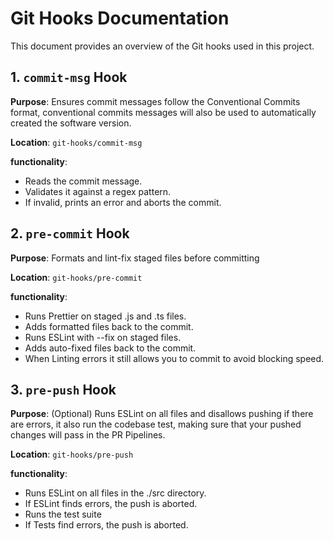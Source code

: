 # Git Hooks Documentation

This document provides an overview of the Git hooks used in this project.

## 1. `commit-msg` Hook

**Purpose**: Ensures commit messages follow the Conventional Commits format, conventional commits
messages will also be used to automatically created the software version.

**Location**: `git-hooks/commit-msg`

**functionality**:

- Reads the commit message.
- Validates it against a regex pattern.
- If invalid, prints an error and aborts the commit.

## 2. `pre-commit` Hook

**Purpose**: Formats and lint-fix staged files before committing

**Location**: `git-hooks/pre-commit`

**functionality**:

- Runs Prettier on staged .js and .ts files.
- Adds formatted files back to the commit.
- Runs ESLint with --fix on staged files.
- Adds auto-fixed files back to the commit.
- When Linting errors it still allows you to commit to avoid blocking speed.

## 3. `pre-push` Hook

**Purpose**: (Optional) Runs ESLint on all files and disallows pushing if there are errors, it also run the
codebase test, making sure that your pushed changes will pass in the PR Pipelines.

**Location**: `git-hooks/pre-push`

**functionality**:

- Runs ESLint on all files in the ./src directory.
- If ESLint finds errors, the push is aborted.
- Runs the test suite
- If Tests find errors, the push is aborted.
